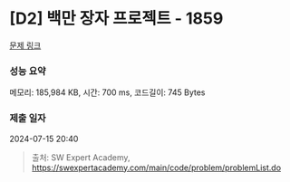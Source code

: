 # [D2] 백만 장자 프로젝트 - 1859 

[문제 링크](https://swexpertacademy.com/main/code/problem/problemDetail.do?contestProbId=AV5LrsUaDxcDFAXc) 

### 성능 요약

메모리: 185,984 KB, 시간: 700 ms, 코드길이: 745 Bytes

### 제출 일자

2024-07-15 20:40



> 출처: SW Expert Academy, https://swexpertacademy.com/main/code/problem/problemList.do